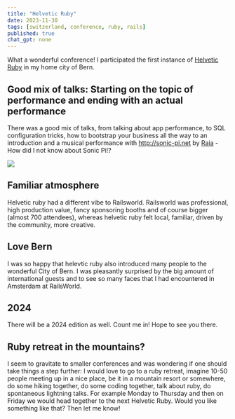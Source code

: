 ```yaml
---
title: "Helvetic Ruby"
date: 2023-11-30
tags: [switzerland, conference, ruby, rails]
published: true
chat_gpt: none
---
```


What a wonderful conference! I participated the first instance of [Helvetic Ruby](https://helvetic-ruby.ch) in my home city of Bern.


## Good mix of talks: Starting on the topic of performance and ending with an actual performance

There was a good mix of talks, from talking about app performance, to SQL configuration tricks, how to bootstrap your business all the way to an introduction and a musical performance with http://sonic-pi.net by [Raia](https://soundcloud.com/raiamusic/drink-chai) - How did I not know about Sonic Pi!?

![](https://cdn.masto.host/rubysocial/media_attachments/files/111/464/849/900/534/289/original/63d3c0fe8271ca4c.png)


## Familiar atmosphere

Helvetic ruby had a different vibe to Railsworld. Railsworld was professional, high production value, fancy sponsoring booths and of course bigger (almost 700 attendees), whereas helvetic ruby felt local, familiar, driven by the community, more creative.


## Love Bern

I was so happy that helevtic ruby also introduced many people to the wonderful City of Bern. I was pleasantly surprised by the big amount of international guests and to see so many faces that I had encountered in Amsterdam at RailsWorld.

## 2024

There will be a 2024 edition as well. Count me in! Hope to see you there.

## Ruby retreat in the mountains?

I seem to gravitate to smaller conferences and was wondering if one should take things a step further: I would love to go to a ruby retreat, imagine 10-50 people meeting up in a nice place, be it in a mountain resort or somewhere, do some hiking together, do some coding together, talk about ruby, do spontaneous lightning talks. For example Monday to Thursday and then on Friday we would head together to the next Helvetic Ruby. Would you like something like that? Then let me know!
